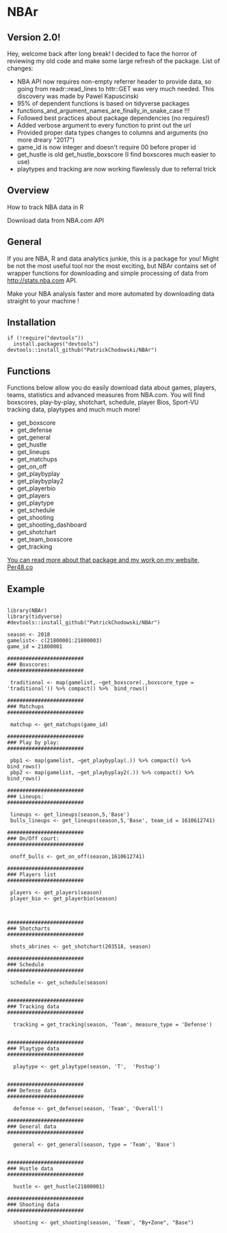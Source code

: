 # NBAr

## Version 2.0!

Hey, welcome back after long break! I decided to face the horror of reviewing my old code and make some large refresh of the package. List of changes:

- NBA API now requires non-empty referrer header to provide data, so going from readr::read_lines to httr::GET was very much needed. This discovery was made by Pawel Kapuscinski
- 95% of dependent functions is based on tidyverse packages
- functions_and_argument_names_are_finally_in_snake_case !!!
- Followed best practices about package dependencies (no requires!)
- Added verbose argument to every function to print out the url
- Provided proper data types changes to columns and arguments (no more dreary "2017")
- game_id is now integer and doesn't require 00 before proper id
- get_hustle is old get_hustle_boxscore (I find boxscores much easier to use)
- playtypes and tracking are now working flawlessly due to referral trick


## Overview

How to track NBA data in R 

Download data from NBA.com API



## General

If you are NBA, R and data analytics junkie, this is a package for you! Might be not the most useful tool nor the most exciting, but NBAr contains set of wrapper functions for downloading and simple processing of data from http://stats.nba.com API.

Make your NBA analysis faster and more automated by downloading data straight to your machine !


## Installation

```
if (!require("devtools"))
  install.packages("devtools")
devtools::install_github("PatrickChodowski/NBAr")
```

## Functions

Functions below allow you do easily download data about games, players, teams, statistics and advanced measures from NBA.com. You will find boxscores, play-by-play, shotchart, schedule, player Bios, Sport-VU tracking data, playtypes and much much more!

 - get_boxscore
 - get_defense
 - get_general
 - get_hustle
 - get_lineups
 - get_matchups
 - get_on_off
 - get_playbyplay
 - get_playbyplay2
 - get_playerbio
 - get_players
 - get_playtype
 - get_schedule
 - get_shooting
 - get_shooting_dashboard
 - get_shotchart
 - get_team_boxscore
 - get_tracking

[You can read more about that package and my work on my website, Per48.co](https://www.per48.co)


## Example
```

library(NBAr)
library(tidyverse)
#devtools::install_github("PatrickChodowski/NBAr")

season <- 2018
gamelist<- c(21800001:21800003)
game_id = 21800001

#########################
### Boxscores:
#########################

 traditional <- map(gamelist, ~get_boxscore(.,boxscore_type = 'traditional')) %>% compact() %>%  bind_rows()

#########################
### Matchups 
#########################

 matchup <- get_matchups(game_id)

#########################
### Play by play:
#########################

 pbp1 <- map(gamelist, ~get_playbyplay(.)) %>% compact() %>%  bind_rows()
 pbp2 <- map(gamelist, ~get_playbyplay2(.)) %>% compact() %>%  bind_rows()

#########################
### Lineups:
#########################

 lineups <- get_lineups(season,5,'Base')
 bulls_lineups <- get_lineups(season,5,'Base', team_id = 1610612741)

#########################
### On/Off court:
#########################

 onoff_bulls <- get_on_off(season,1610612741)

#########################
### Players list
#########################

 players <- get_players(season)
 player_bio <- get_playerbio(season)

  

#########################
### Shotcharts
#########################

 shots_abrines <- get_shotchart(203518, season)

#########################
### Schedule
#########################

 schedule <- get_schedule(season)


#########################
### Tracking data
#########################

  tracking = get_tracking(season, 'Team', measure_type = 'Defense')


#########################
### Playtype data
#########################

  playtype <- get_playtype(season, 'T',  'Postup')


#########################
### Defense data
#########################

  defense <- get_defense(season, 'Team', 'Overall')

#########################
### General data
#########################

  general <- get_general(season, type = 'Team', 'Base')


#########################
### Hustle data
#########################

  hustle <- get_hustle(21800001)

#########################
### Shooting data
#########################

  shooting <- get_shooting(season, 'Team', "By+Zone", "Base")

```
